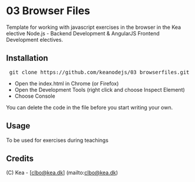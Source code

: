 # 03 Browser Files
Template for working with javascript exercises in the browser in the Kea elective Node.js - Backend Development & AngularJS Frontend Development electives.

## Installation

<pre> git clone https://github.com/keanodejs/03_browserfiles.git </pre>
* Open the index.html in Chrome (or Firefox)   
* Open the Development Tools (right click and choose Inspect Element)  
* Choose Console

You can delete the code in the file before you start writing your own.

## Usage

To be used for exercises during teachings

## Credits

(C) Kea - [clbo@kea.dk]  (mailto:clbo@kea.dk)


